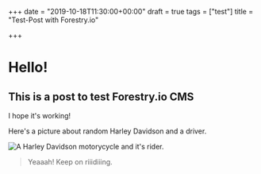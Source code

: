 +++
date = "2019-10-18T11:30:00+00:00"
draft = true
tags = ["test"]
title = "Test-Post with Forestry.io"

+++
# Hello!

## This is a post to test Forestry.io CMS

I hope it's working!

Here's a picture about random Harley Davidson and a driver.

![A Harley Davidson motorycycle and it's rider.](/harley-davidson-1.jpg "Harley-davidson")

> Yeaaah! Keep on riiidiiing.